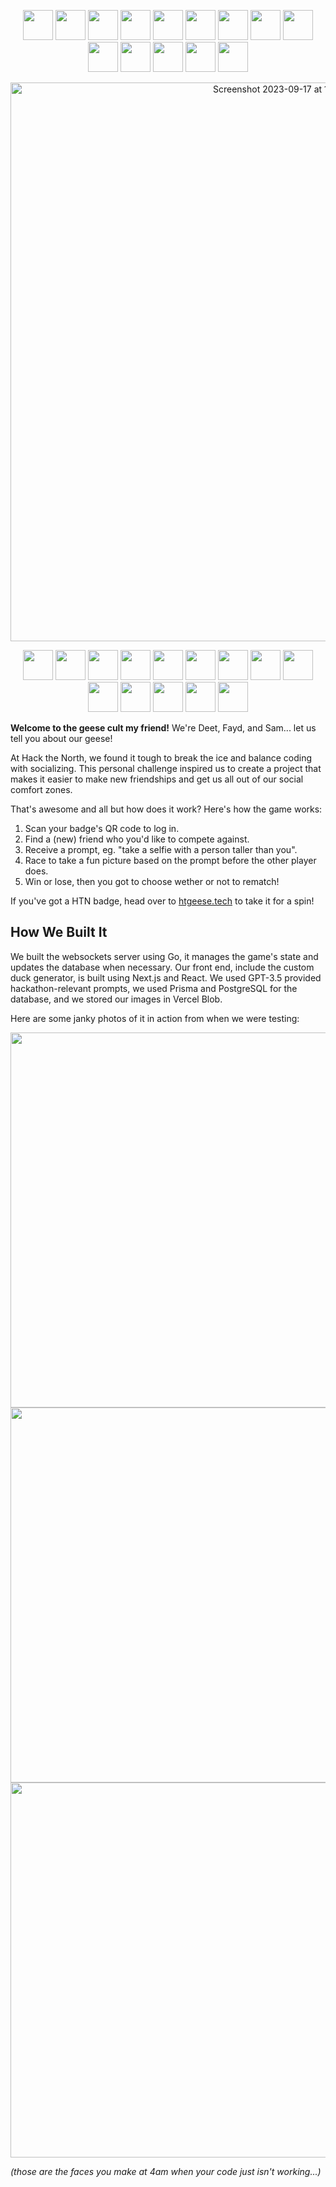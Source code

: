 <p align="center">

<p align="center">
  <img src="https://github.com/sampoder/hack-the-geese/assets/39828164/919f20a5-70ee-4a5d-876c-190b66839e85" height="48px" /> <img src="https://github.com/sampoder/hack-the-geese/assets/39828164/173ae77d-d7b6-4af3-afe7-4af5e6473256" height="48px" /> <img src="https://github.com/sampoder/hack-the-geese/assets/39828164/e3a72a3f-ed39-4a42-a412-644517ca6a9e" height="48px" /> <img src="https://github.com/sampoder/hack-the-geese/assets/39828164/9ad5c286-55f7-4418-b374-8a797c41c462" height="48px" /> <img src="https://github.com/sampoder/hack-the-geese/assets/39828164/78167a87-9b99-4a42-a1b0-6937bbb6c98f" height="48px" /> <img src="https://github.com/sampoder/hack-the-geese/assets/39828164/c73176ec-e719-4c8b-839f-7649189296c7" height="48px" /> <img src="https://github.com/sampoder/hack-the-geese/assets/39828164/b3c25f46-7aa6-49e5-9f4e-4aefd6dd1d94" height="48px" /> <img src="https://github.com/sampoder/hack-the-geese/assets/39828164/e229cfc3-fe24-41f8-a40c-27557a57cf08" height="48px" /> <img src="https://github.com/sampoder/hack-the-geese/assets/39828164/634d4d35-aecf-4ff4-af7e-5da4dcf84fa9" height="48px" /> <img src="https://github.com/sampoder/hack-the-geese/assets/39828164/4b0915bc-5edc-4ad0-aad9-5e31fded834c" height="48px" /> <img src="https://github.com/sampoder/hack-the-geese/assets/39828164/498a8e42-73ca-4dc6-b9f7-74160df59d4f" height="48px" /> <img src="https://github.com/sampoder/hack-the-geese/assets/39828164/cae734ff-9926-4fd9-a302-bc59d93e4c27" height="48px" /> <img src="https://github.com/sampoder/hack-the-geese/assets/39828164/d39828e4-a7af-4f95-847c-a34b8b1d9ea0" height="48px" /> <img src="https://github.com/sampoder/hack-the-geese/assets/39828164/3e86eb9c-b947-4633-ae88-bdf922be1451" height="48px" />
</p>

<p align="center">
  <img width="894" align="center" alt="Screenshot 2023-09-17 at 10 40 30 AM" src="https://github.com/sampoder/hack-the-geese/assets/39828164/916408e1-8e21-4487-9c4c-2dd77e81515b">
</p>

<p align="center">
  <img src="https://github.com/sampoder/hack-the-geese/assets/39828164/919f20a5-70ee-4a5d-876c-190b66839e85" height="48px" /> <img src="https://github.com/sampoder/hack-the-geese/assets/39828164/173ae77d-d7b6-4af3-afe7-4af5e6473256" height="48px" /> <img src="https://github.com/sampoder/hack-the-geese/assets/39828164/e3a72a3f-ed39-4a42-a412-644517ca6a9e" height="48px" /> <img src="https://github.com/sampoder/hack-the-geese/assets/39828164/9ad5c286-55f7-4418-b374-8a797c41c462" height="48px" /> <img src="https://github.com/sampoder/hack-the-geese/assets/39828164/78167a87-9b99-4a42-a1b0-6937bbb6c98f" height="48px" /> <img src="https://github.com/sampoder/hack-the-geese/assets/39828164/c73176ec-e719-4c8b-839f-7649189296c7" height="48px" /> <img src="https://github.com/sampoder/hack-the-geese/assets/39828164/b3c25f46-7aa6-49e5-9f4e-4aefd6dd1d94" height="48px" /> <img src="https://github.com/sampoder/hack-the-geese/assets/39828164/e229cfc3-fe24-41f8-a40c-27557a57cf08" height="48px" /> <img src="https://github.com/sampoder/hack-the-geese/assets/39828164/634d4d35-aecf-4ff4-af7e-5da4dcf84fa9" height="48px" /> <img src="https://github.com/sampoder/hack-the-geese/assets/39828164/4b0915bc-5edc-4ad0-aad9-5e31fded834c" height="48px" /> <img src="https://github.com/sampoder/hack-the-geese/assets/39828164/498a8e42-73ca-4dc6-b9f7-74160df59d4f" height="48px" /> <img src="https://github.com/sampoder/hack-the-geese/assets/39828164/cae734ff-9926-4fd9-a302-bc59d93e4c27" height="48px" /> <img src="https://github.com/sampoder/hack-the-geese/assets/39828164/d39828e4-a7af-4f95-847c-a34b8b1d9ea0" height="48px" /> <img src="https://github.com/sampoder/hack-the-geese/assets/39828164/3e86eb9c-b947-4633-ae88-bdf922be1451" height="48px" />
</p>

</p>

**Welcome to the geese cult my friend!** We're Deet, Fayd, and Sam... let us tell you about our geese!

At Hack the North, we found it tough to break the ice and balance coding with socializing. This personal challenge inspired us to create a project that makes it easier to make new friendships and get us all out of our social comfort zones.

That's awesome and all but how does it work? Here's how the game works:

1. Scan your badge's QR code to log in.
2. Find a (new) friend who you'd like to compete against.
3. Receive a prompt, eg. "take a selfie with a person taller than you".
4. Race to take a fun picture based on the prompt before the other player does.
5. Win or lose, then you got to choose wether or not to rematch!

If you've got a HTN badge, head over to [htgeese.tech](https://htgeese.tech/) to take it for a spin!

## How We Built It

We built the websockets server using Go, it manages the game's state and updates the database when necessary. Our front end, include the custom duck generator, is built using Next.js and React. We used GPT-3.5 provided hackathon-relevant prompts, we used Prisma and PostgreSQL for the database, and we stored our images in Vercel Blob.

Here are some janky photos of it in action from when we were testing:

<img src="https://cloud-8bnhwq0dh-hack-club-bot.vercel.app/0screenshot_2023-09-17_at_7.48.45_am.png" width="600px" />
<img src="https://cloud-8bnhwq0dh-hack-club-bot.vercel.app/1screenshot_2023-09-17_at_7.49.03_am.png" width="600px" />
<img src="https://cloud-8bnhwq0dh-hack-club-bot.vercel.app/2screenshot_2023-09-17_at_7.49.00_am.png" width="600px" />

_(those are the faces you make at 4am when your code just isn't working...)_
